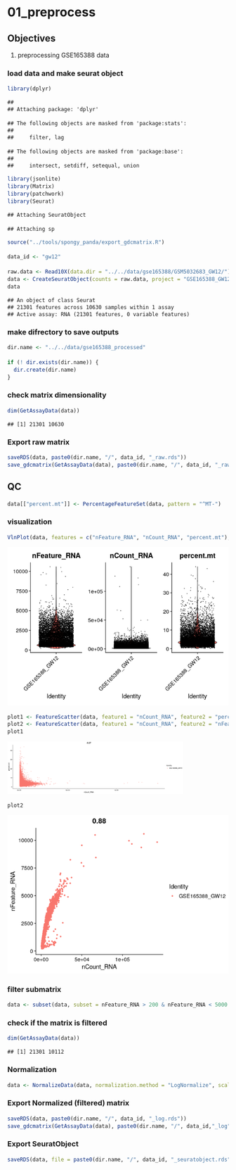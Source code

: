 # 01_preprocess

## Objectives

1.  preprocessing GSE165388 data

### load data and make seurat object

``` r
library(dplyr)
```

    ## 
    ## Attaching package: 'dplyr'

    ## The following objects are masked from 'package:stats':
    ## 
    ##     filter, lag

    ## The following objects are masked from 'package:base':
    ## 
    ##     intersect, setdiff, setequal, union

``` r
library(jsonlite)
library(Matrix)
library(patchwork)
library(Seurat)
```

    ## Attaching SeuratObject

    ## Attaching sp

``` r
source("../tools/spongy_panda/export_gdcmatrix.R")

data_id <- "gw12"

raw.data <- Read10X(data.dir = "../../data/gse165388/GSM5032683_GW12/")
data <- CreateSeuratObject(counts = raw.data, project = "GSE165388_GW12", min.cells = 3, min.features = 200)
data
```

    ## An object of class Seurat 
    ## 21301 features across 10630 samples within 1 assay 
    ## Active assay: RNA (21301 features, 0 variable features)

### make difrectory to save outputs

``` r
dir.name <- "../../data/gse165388_processed"

if (! dir.exists(dir.name)) {
  dir.create(dir.name)
}
```

### check matrix dimensionality

``` r
dim(GetAssayData(data))
```

    ## [1] 21301 10630

### Export raw matrix

``` r
saveRDS(data, paste0(dir.name, "/", data_id, "_raw.rds"))
save_gdcmatrix(GetAssayData(data), paste0(dir.name, "/", data_id, "_raw"))
```

## QC

``` r
data[["percent.mt"]] <- PercentageFeatureSet(data, pattern = "^MT-")
```

### visualization

``` r
VlnPlot(data, features = c("nFeature_RNA", "nCount_RNA", "percent.mt"), ncol = 3)
```

![](01_preprocess_GSE165388_gw12_files/figure-markdown_github/unnamed-chunk-5-1.png)

``` r
plot1 <- FeatureScatter(data, feature1 = "nCount_RNA", feature2 = "percent.mt")
plot2 <- FeatureScatter(data, feature1 = "nCount_RNA", feature2 = "nFeature_RNA")
plot1
```

<img src="01_preprocess_GSE165388_gw12_files/figure-markdown_github/unnamed-chunk-6-1.png" width="400px" />

``` r
plot2
```

![](01_preprocess_GSE165388_gw12_files/figure-markdown_github/unnamed-chunk-7-1.png)

### filter submatrix

``` r
data <- subset(data, subset = nFeature_RNA > 200 & nFeature_RNA < 5000 & percent.mt < 15)
```

### check if the matrix is filtered

``` r
dim(GetAssayData(data))
```

    ## [1] 21301 10112

### Normalization

``` r
data <- NormalizeData(data, normalization.method = "LogNormalize", scale.factor = 1e6)
```

### Export Normalized (filtered) matrix

``` r
saveRDS(data, paste0(dir.name, "/", data_id, "_log.rds"))
save_gdcmatrix(GetAssayData(data), paste0(dir.name, "/", data_id,"_log"))
```

### Export SeuratObject

``` r
saveRDS(data, file = paste0(dir.name, "/", data_id, "_seuratobject.rds"))
```
